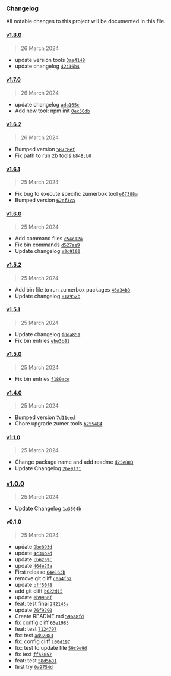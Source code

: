### Changelog

All notable changes to this project will be documented in this file. 

#### [v1.8.0](https://github.com/zumerlab/zumerbox/compare/v1.7.0...v1.8.0)

> 26 March 2024

- update version tools [`3ae4148`](https://github.com/zumerlab/zumerbox/commit/3ae414879125baa611d60f4e71168daffb2e6025)
- update changelog [`42416b4`](https://github.com/zumerlab/zumerbox/commit/42416b4bb25b8f1e9225f6cda522d190f1e2b585)

#### [v1.7.0](https://github.com/zumerlab/zumerbox/compare/v1.6.2...v1.7.0)

> 26 March 2024

- update changelog [`ada165c`](https://github.com/zumerlab/zumerbox/commit/ada165cf00bcb97ab6294fa8b8c128706a88b59e)
- Add new tool: npm init [`0ec50db`](https://github.com/zumerlab/zumerbox/commit/0ec50dbf35b0ee4984dbcd53b680c58e5bad57cf)

#### [v1.6.2](https://github.com/zumerlab/zumerbox/compare/v1.6.1...v1.6.2)

> 26 March 2024

- Bumped version [`587c8ef`](https://github.com/zumerlab/zumerbox/commit/587c8ef4a4933afc3f3375da3a18534ac58acefb)
- Fix path to run zb tools [`b848cb0`](https://github.com/zumerlab/zumerbox/commit/b848cb0323451ec27fa9b6a3cf4037a2ed4b48b4)

#### [v1.6.1](https://github.com/zumerlab/zumerbox/compare/v1.6.0...v1.6.1)

> 25 March 2024

- Fix bug to execute specific zumerbox tool [`e67388a`](https://github.com/zumerlab/zumerbox/commit/e67388a7a6fcde36b00767f24b3ec1e3020ccefb)
- Bumped version [`62ef3ca`](https://github.com/zumerlab/zumerbox/commit/62ef3ca154bc91fb4936f3e8711ec9149df0b815)

#### [v1.6.0](https://github.com/zumerlab/zumerbox/compare/v1.5.2...v1.6.0)

> 25 March 2024

- Add command files [`c54c12a`](https://github.com/zumerlab/zumerbox/commit/c54c12a4d78736bb34bab14b4684f1f05b5f3b6b)
- Fix bin commands [`d527ae9`](https://github.com/zumerlab/zumerbox/commit/d527ae915e9d0bdefd66fc097e9538ae7b27a4ba)
- Update changelog [`e2c9100`](https://github.com/zumerlab/zumerbox/commit/e2c9100c13a61f7992ba0d707c567e6eb3b2fe38)

#### [v1.5.2](https://github.com/zumerlab/zumerbox/compare/v1.5.1...v1.5.2)

> 25 March 2024

- Add bin file to run zumerbox packages [`46a34b8`](https://github.com/zumerlab/zumerbox/commit/46a34b8e6d6e9f1da7bc14ad1d54785550bda33e)
- Update changelog [`81a952b`](https://github.com/zumerlab/zumerbox/commit/81a952b910554285e1aecf36ea673d5b0ea0ac3d)

#### [v1.5.1](https://github.com/zumerlab/zumerbox/compare/v1.5.0...v1.5.1)

> 25 March 2024

- Update changelog [`fdda851`](https://github.com/zumerlab/zumerbox/commit/fdda851b6cd338e38566c1c816f1880b88c3ff6e)
- Fix bin entries [`ebe3b81`](https://github.com/zumerlab/zumerbox/commit/ebe3b813277bca73b3a18eae377c3a9f04bfdc2a)

#### [v1.5.0](https://github.com/zumerlab/zumerbox/compare/v1.4.0...v1.5.0)

> 25 March 2024

- Fix bin entries [`f189ace`](https://github.com/zumerlab/zumerbox/commit/f189ace9533ab7cd1d1e625ebc6e7f408cca8b77)

#### [v1.4.0](https://github.com/zumerlab/zumerbox/compare/v1.3.1...v1.4.0)

> 25 March 2024

- Bumped version [`7d11eed`](https://github.com/zumerlab/zumerbox/commit/7d11eed88aa36289359941c9d9f0315bbc02efd9)
- Chore upgrade zumer tools [`b255484`](https://github.com/zumerlab/zumerbox/commit/b255484785d615e41c58206d457f596c50361afd)

#### [v1.1.0](https://github.com/zumerlab/zumerbox/compare/v1.0.0...v1.1.0)

> 25 March 2024

- Change package name and add readme [`d25e883`](https://github.com/zumerlab/zumerbox/commit/d25e883e66e60c561480860e96b4a36f44a697ee)
- Update Changelog [`2be9f71`](https://github.com/zumerlab/zumerbox/commit/2be9f71ea9bade85fb6c487220b8da7dc7a7d2ff)

### [v1.0.0](https://github.com/zumerlab/zumerbox/compare/v0.1.0...v1.0.0)

> 25 March 2024

- Update Changelog [`1a3504b`](https://github.com/zumerlab/zumerbox/commit/1a3504bef542763b67f4ec31221c609764900790)

#### v0.1.0

> 25 March 2024

- update [`9be893d`](https://github.com/zumerlab/zumerbox/commit/9be893d01e504e92706e34a0258b970525a93bd3)
- update [`4c34b2d`](https://github.com/zumerlab/zumerbox/commit/4c34b2d957367d46f427a19d233b802987cb4e25)
- update [`cb6259c`](https://github.com/zumerlab/zumerbox/commit/cb6259cde810d9468eff8ed92139044b4fead009)
- update [`464e25a`](https://github.com/zumerlab/zumerbox/commit/464e25a53b752c8d09b0710fda4fbfce25a9caeb)
- First release [`64e163b`](https://github.com/zumerlab/zumerbox/commit/64e163b068add3f20c094a988dbc0568098deb34)
- remove git cliff [`c0a4f52`](https://github.com/zumerlab/zumerbox/commit/c0a4f52b5cca8dc8289d5fd237ac55fd315ce998)
- update [`bff50f8`](https://github.com/zumerlab/zumerbox/commit/bff50f8361febcf83acff8f681a1a73211a10f55)
- add git cliff [`b622d15`](https://github.com/zumerlab/zumerbox/commit/b622d15dc4f129b87cf33b826b803d7f865c2cc1)
- update [`eb9960f`](https://github.com/zumerlab/zumerbox/commit/eb9960f5baee9977989636a231f60840fb42ca25)
- feat: test final [`242143a`](https://github.com/zumerlab/zumerbox/commit/242143aea9e4a09e46e950ba58477ef323eb811c)
- update [`76f9290`](https://github.com/zumerlab/zumerbox/commit/76f929024373ab5eb8d9225589c8756a6639cd25)
- Create README.md [`596a8fd`](https://github.com/zumerlab/zumerbox/commit/596a8fdfea5319f90d039bfadb15a0bb9983e932)
- fix config cliff [`65e1983`](https://github.com/zumerlab/zumerbox/commit/65e1983047d551e6d5668c3ba83f37ceefcfeffb)
- feat: test [`7124797`](https://github.com/zumerlab/zumerbox/commit/71247978071c0227eef2db5c1419a202cc3b33f8)
- fix: test [`ad92083`](https://github.com/zumerlab/zumerbox/commit/ad920834b7b0950550c8414c944ec64ed90607c9)
- fix: config cliff [`f00d197`](https://github.com/zumerlab/zumerbox/commit/f00d1973deaa014befcaccde2c5d3438e660c690)
- fix: test to update file [`59c9e9d`](https://github.com/zumerlab/zumerbox/commit/59c9e9df49fa30f107314af7f1a16db5bd197fbf)
- fix text [`ff55057`](https://github.com/zumerlab/zumerbox/commit/ff5505733a96429601c1a0a7981bad0f2c6575e9)
- feat: test [`58d5b81`](https://github.com/zumerlab/zumerbox/commit/58d5b813a7e53428b6d7cb0a2c9e62f57970d5ac)
- first try [`0a9754d`](https://github.com/zumerlab/zumerbox/commit/0a9754db9031d4f7a6ae7045aa747e158a7013dc)
